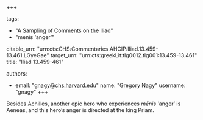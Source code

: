 +++

tags:
- "A Sampling of Comments on the Iliad"
- "mēnis ‘anger’"

citable_urn: "urn:cts:CHS:Commentaries.AHCIP:Iliad.13.459-13.461.LGyeGae"
target_urn: "urn:cts:greekLit:tlg0012.tlg001:13.459-13.461"
title: "Iliad 13.459-461"

authors:
- email: "gnagy@chs.harvard.edu"
  name: "Gregory Nagy"
  username: "gnagy"
+++

<p>Besides Achilles, another epic hero who experiences <em>mēnis</em> ‘anger’ is Aeneas, and this hero’s anger is directed at the king Priam.  </p>